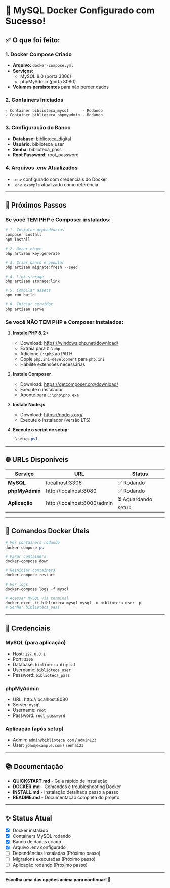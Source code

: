 # 🎉 MySQL Docker Configurado com Sucesso!

## ✅ O que foi feito:

### 1. Docker Compose Criado
- **Arquivo:** `docker-compose.yml`
- **Serviços:**
  - MySQL 8.0 (porta 3306)
  - phpMyAdmin (porta 8080)
- **Volumes persistentes** para não perder dados

### 2. Containers Iniciados
```
✓ Container biblioteca_mysql      - Rodando
✓ Container biblioteca_phpmyadmin - Rodando
```

### 3. Configuração do Banco
- **Database:** biblioteca_digital
- **Usuário:** biblioteca_user
- **Senha:** biblioteca_pass
- **Root Password:** root_password

### 4. Arquivos .env Atualizados
- `.env` configurado com credenciais do Docker
- `.env.example` atualizado como referência

---

## 🚀 Próximos Passos

### Se você TEM PHP e Composer instalados:

```powershell
# 1. Instalar dependências
composer install
npm install

# 2. Gerar chave
php artisan key:generate

# 3. Criar banco e popular
php artisan migrate:fresh --seed

# 4. Link storage
php artisan storage:link

# 5. Compilar assets
npm run build

# 6. Iniciar servidor
php artisan serve
```

### Se você NÃO TEM PHP e Composer instalados:

1. **Instale PHP 8.2+**
   - Download: https://windows.php.net/download/
   - Extraia para `C:\php`
   - Adicione `C:\php` ao PATH
   - Copie `php.ini-development` para `php.ini`
   - Habilite extensões necessárias

2. **Instale Composer**
   - Download: https://getcomposer.org/download/
   - Execute o instalador
   - Aponte para `C:\php\php.exe`

3. **Instale Node.js**
   - Download: https://nodejs.org/
   - Execute o instalador (versão LTS)

4. **Execute o script de setup:**
   ```powershell
   .\setup.ps1
   ```

---

## 🌐 URLs Disponíveis

| Serviço | URL | Status |
|---------|-----|--------|
| **MySQL** | localhost:3306 | ✅ Rodando |
| **phpMyAdmin** | http://localhost:8080 | ✅ Rodando |
| **Aplicação** | http://localhost:8000/admin | ⏳ Aguardando setup |

---

## 🐳 Comandos Docker Úteis

```powershell
# Ver containers rodando
docker-compose ps

# Parar containers
docker-compose down

# Reiniciar containers
docker-compose restart

# Ver logs
docker-compose logs -f mysql

# Acessar MySQL via terminal
docker exec -it biblioteca_mysql mysql -u biblioteca_user -p
# Senha: biblioteca_pass
```

---

## 🔑 Credenciais

### MySQL (para aplicação)
- Host: `127.0.0.1`
- Port: `3306`
- Database: `biblioteca_digital`
- Username: `biblioteca_user`
- Password: `biblioteca_pass`

### phpMyAdmin
- URL: http://localhost:8080
- Server: `mysql`
- Username: `root`
- Password: `root_password`

### Aplicação (após setup)
- Admin: `admin@biblioteca.com` / `admin123`
- User: `joao@example.com` / `senha123`

---

## 📚 Documentação

- **QUICKSTART.md** - Guia rápido de instalação
- **DOCKER.md** - Comandos e troubleshooting Docker
- **INSTALL.md** - Instalação detalhada passo a passo
- **README.md** - Documentação completa do projeto

---

## ✨ Status Atual

- [x] Docker instalado
- [x] Containers MySQL rodando
- [x] Banco de dados criado
- [x] Arquivo .env configurado
- [ ] Dependências instaladas (Próximo passo)
- [ ] Migrations executadas (Próximo passo)
- [ ] Aplicação rodando (Próximo passo)

---

**Escolha uma das opções acima para continuar! 🚀**
